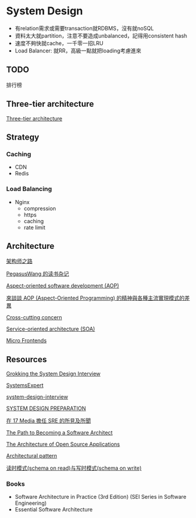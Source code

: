 # System Design

- 有relation需求或需要transaction就RDBMS，沒有就noSQL
- 資料太大就partition，注意不要造成unbalanced，記得用consistent hash
- 速度不夠快就cache，一千零一招LRU
- Load Balancer: 就RR，高級一點就把loading考慮進來

## TODO

排行榜

## Three-tier architecture

[Three-tier architecture](https://en.wikipedia.org/wiki/Multitier_architecture)

## Strategy

### Caching

- CDN
- Redis

### Load Balancing

- Nginx
  - compression
  - https
  - caching
  - rate limit

## Architecture

[架构师之路](https://mp.weixin.qq.com/s?__biz=MjM5ODYxMDA5OQ==&mid=2651959886&idx=1&sn=03e45a5014053607eff5e55ed2c660d7&chksm=bd2d07928a5a8e8454d395e176fa9d346682abfe9dfbf3244f1dead83ee4508aa25121f9b811&scene=25#wechat_redirect)

[PegasusWang 的读书杂记](https://pegasuswang.readthedocs.io/zh/latest/)

[Aspect-oriented software development (AOP)](https://en.wikipedia.org/wiki/Aspect-oriented_software_development)

[來談談 AOP (Aspect-Oriented Programming) 的精神與各種主流實現模式的差異](https://medium.com/cymetrics/aop-caf6a403e07f)

[Cross-cutting concern](https://en.wikipedia.org/wiki/Cross-cutting_concern)

[Service-oriented architecture (SOA)](https://en.wikipedia.org/wiki/Service-oriented_architecture)

[Micro Frontends](https://martinfowler.com/articles/micro-frontends.html)

## Resources

[Grokking the System Design Interview](https://www.educative.io/courses/grokking-the-system-design-interview)

[SystemsExpert](https://www.algoexpert.io/systems/product)

[system-design-interview](https://github.com/checkcheckzz/system-design-interview)

[SYSTEM DESIGN PREPARATION](https://github.com/shashank88/system_design)

[在 17 Media 擔任 SRE 的所見及所聞](https://medium.com/17media-tech/what-i-see-and-hear-as-an-sre-at-17-media-315c97bca8e)

[The Path to Becoming a Software Architect](https://medium.com/@nvashanin/the-path-to-becoming-a-software-architect-de53f1cb310a)

[The Architecture of Open Source Applications](http://www.aosabook.org/en/index.html)

[Architectural pattern](https://en.wikipedia.org/wiki/Architectural_pattern)

[读时模式(schema on read)与写时模式(schema on write)](http://www.zdingke.com/2019/08/27/schema-on-read%E4%B8%8Eschema-on-write/)

### Books

- Software Architecture in Practice (3rd Edition) (SEI Series in Software Engineering)
- Essential Software Architecture
